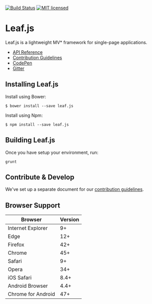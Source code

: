 [![Build Status](https://travis-ci.org/leaf-web/leaf.js.svg?branch=master)](https://travis-ci.org/leaf-web/leaf.js)
[![MIT licensed](https://img.shields.io/badge/license-MIT-blue.svg)](https://raw.githubusercontent.com/leaf-web/leaf.js/master/LICENSE)

# Leaf.js

Leaf.js is a lightweight MV* framework for single-page applications.

* [API Reference](https://github.com/leaf-web/leaf.js/blob/master/docs/api.md)
* [Contribution Guidelines](https://github.com/leaf-web/leaf.js/blob/master/CONTRIBUTING.md)
* [CodePen](https://codepen.io/leaf-git/)
* [Gitter](https://gitter.im/leaf-js/lobby)

## Installing Leaf.js

Install using Bower:

	$ bower install --save leaf.js

Install using Npm:

	$ npm install --save leaf.js

## Building Leaf.js

Once you have setup your environment, run:

    grunt

## Contribute & Develop

We've set up a separate document for our [contribution guidelines](https://github.com/leaf-web/leaf.js/blob/master/CONTRIBUTING.md).

## Browser Support

| Browser            | Version |
| ------------------ | ------- |
| Internet Explorer  | 9+      |
| Edge               | 12+     |
| Firefox            | 42+     |
| Chrome             | 45+     |
| Safari             | 9+      |
| Opera              | 34+     |
| iOS Safari         | 8.4+    |
| Android Browser    | 4.4+    |
| Chrome for Android | 47+     |
